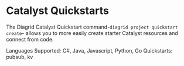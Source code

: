 # Catalyst Quickstarts

The Diagrid Catalyst Quickstart command-`diagrid project quickstart create`- allows you to more easily create starter Catalyst resources and connect from code.

Languages Supported: C#, Java, Javascript, Python, Go
Quickstarts: pubsub, kv
